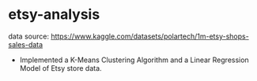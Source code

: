 # etsy-analysis
data source: https://www.kaggle.com/datasets/polartech/1m-etsy-shops-sales-data

* Implemented a K-Means Clustering Algorithm and a Linear Regression Model of Etsy store data.
